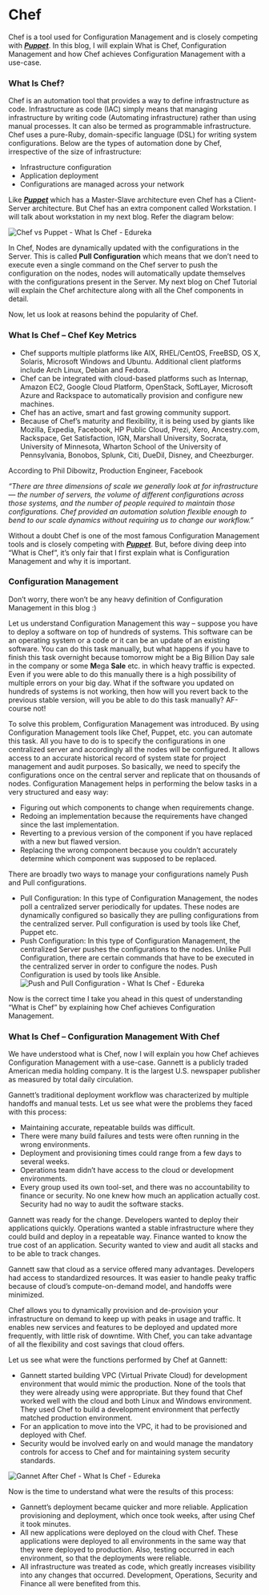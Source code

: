 # Chef

Chef is a tool used for Configuration Management and is closely competing with [_**Puppet**_](https://www.edureka.co/blog/puppet-tutorial/). In this blog, I will explain What is Chef, Configuration Management and how Chef achieves Configuration Management with a use-case.

### What Is Chef?

Chef is an automation tool that provides a way to define infrastructure as code. Infrastructure as code (IAC) simply means that managing infrastructure by writing code (Automating infrastructure) rather than using manual processes. It can also be termed as programmable infrastructure. Chef uses a pure-Ruby, domain-specific language (DSL) for writing system configurations. Below are the types of automation done by Chef, irrespective of the size of infrastructure:

* Infrastructure configuration
* Application deployment&#x20;
* Configurations are managed across your network

Like [_**Puppet**_](https://www.edureka.co/blog/puppet-tutorial/) which has a Master-Slave architecture even Chef has a Client-Server architecture. But Chef has an extra component called Workstation. I will talk about workstation in my next blog. Refer the diagram below:

![Chef vs Puppet - What Is Chef - Edureka](https://www.edureka.co/blog/wp-content/uploads/2016/11/Chef-vs-Puppet-What-is-Chef-Edureka-1.png)

In Chef, Nodes are dynamically updated with the configurations in the Server. This is called **Pull Configuration** which means that we don’t need to execute even a single command on the Chef server to push the configuration on the nodes, nodes will automatically update themselves with the configurations present in the Server. My next blog on Chef Tutorial will explain the Chef architecture along with all the Chef components in detail.

Now, let us look at reasons behind the popularity of Chef.

### What Is Chef – Chef Key Metrics

* Chef supports multiple platforms like AIX, RHEL/CentOS, FreeBSD, OS X, Solaris, Microsoft Windows and Ubuntu. Additional client platforms include Arch Linux, Debian and Fedora.
* Chef can be integrated with cloud-based platforms such as Internap, Amazon EC2, Google Cloud Platform, OpenStack, SoftLayer, Microsoft Azure and Rackspace to automatically provision and configure new machines.
* Chef has an active, smart and fast growing community support.
* Because of Chef’s maturity and flexibility, it is being used by giants like Mozilla, Expedia, Facebook, HP Public Cloud, Prezi, Xero, Ancestry.com, Rackspace, Get Satisfaction, IGN, Marshall University, Socrata, University of Minnesota, Wharton School of the University of Pennsylvania, Bonobos, Splunk, Citi, DueDil, Disney, and Cheezburger.

According to Phil Dibowitz, Production Engineer, Facebook

_“There are three dimensions of scale we generally look at for infrastructure — the number of servers, the volume of different configurations across those systems, and the number of people required to maintain those configurations. Chef provided an automation solution flexible enough to bend to our scale dynamics without requiring us to change our workflow.”_

Without a doubt Chef is one of the most famous Configuration Management tools and is closely competing with [_**Puppet**_](https://www.edureka.co/blog/puppet-tutorial/). But, before diving deep into “What is Chef”, it’s only fair that I first explain what is Configuration Management and why it is important.

### Configuration Management

Don’t worry, there won’t be any heavy definition of Configuration Management in this blog :)

Let us understand Configuration Management this way – suppose you have to deploy a software on top of hundreds of systems. This software can be an operating system or a code or it can be an update of an existing software. You can do this task manually, but what happens if you have to finish this task overnight because tomorrow might be a Big Billion Day sale in the company or some **M**ega **Sale** etc. in which heavy traffic is expected. Even if you were able to do this manually there is a high possibility of multiple errors on your big day. What if the software you updated on hundreds of systems is not working, then how will you revert back to the previous stable version, will you be able to do this task manually? AF-course not!

To solve this problem, Configuration Management was introduced. By using Configuration Management tools like Chef, Puppet, etc. you can automate this task. All you have to do is to specify the configurations in one centralized server and accordingly all the nodes will be configured. It allows access to an accurate historical record of system state for project management and audit purposes. So basically, we need to specify the configurations once on the central server and replicate that on thousands of nodes. Configuration Management helps in performing the below tasks in a very structured and easy way:

* Figuring out which components to change when requirements change.
* Redoing an implementation because the requirements have changed since the last implementation.
* Reverting to a previous version of the component if you have replaced with a new but flawed version.
* Replacing the wrong component because you couldn’t accurately determine which component was supposed to be replaced.

There are broadly two ways to manage your configurations namely Push and Pull configurations.

* Pull Configuration:  In this type of Configuration Management, the nodes poll a centralized server periodically for updates. These nodes are dynamically configured so basically they are pulling configurations from the centralized server. Pull configuration is used by tools like Chef, Puppet etc.
* Push Configuration: In this type of Configuration Management, the centralized Server pushes the configurations to the nodes. Unlike Pull Configuration, there are certain commands that have to be executed in the centralized server in order to configure the nodes. Push Configuration is used by tools like Ansible.![Push and Pull Configuration - What Is Chef - Edureka](https://www.edureka.co/blog/wp-content/uploads/2016/11/Push-and-Pull-Configuration-What-Is-Chef-Edureka-3.gif)

Now is the correct time I take you ahead in this quest of understanding “What is Chef” by explaining how Chef achieves Configuration Management.&#x20;

### What Is Chef – Configuration Management With Chef

We have understood what is Chef, now I will explain you how Chef achieves Configuration Management with a use-case. Gannett is a publicly traded American media holding company. It is the largest U.S. newspaper publisher as measured by total daily circulation.

Gannett’s traditional deployment workflow was characterized by multiple handoffs and manual tests. Let us see what were the problems they faced with this process:

* Maintaining accurate, repeatable builds was difficult.
* There were many build failures and tests were often running in the wrong environments.
* Deployment and provisioning times could range from a few days to several weeks.
* Operations team didn’t have access to the cloud or development environments.
* Every group used its own tool-set, and there was no accountability to finance or security. No one knew how much an application actually cost. Security had no way to audit the software stacks.

Gannett was ready for the change. Developers wanted to deploy their applications quickly. Operations wanted a stable infrastructure where they could build and deploy in a repeatable way. Finance wanted to know the true cost of an application. Security wanted to view and audit all stacks and to be able to track changes.

Gannett saw that cloud as a service offered many advantages. Developers had access to standardized resources. It was easier to handle peaky traffic because of cloud’s compute-on-demand model, and handoffs were minimized.

Chef allows you to dynamically provision and de-provision your infrastructure on demand to keep up with peaks in usage and traffic. It enables new services and features to be deployed and updated more frequently, with little risk of downtime. With Chef, you can take advantage of all the flexibility and cost savings that cloud offers.&#x20;

Let us see what were the functions performed by Chef at Gannett:

* Gannett started building VPC (Virtual Private Cloud) for development environment that would mimic the production. None of the tools that they were already using were appropriate. But they found that Chef worked well with the cloud and both Linux and Windows environment. They used Chef to build a development environment that perfectly matched production environment.
* For an application to move into the VPC, it had to be provisioned and deployed with Chef.
* Security would be involved early on and would manage the mandatory controls for access to Chef and for maintaining system security standards.

![Gannet After Chef - What Is Chef - Edureka](https://d1jnx9ba8s6j9r.cloudfront.net/blog/wp-content/uploads/2016/11/Gannet-After-Chef-What-Is-Chef-Edureka.png)

Now is the time to understand what were the results of this process:

* Gannett’s deployment became quicker and more reliable. Application provisioning and deployment, which once took weeks, after using Chef it took minutes.
* All new applications were deployed on the cloud with Chef. These applications were deployed to all environments in the same way that they were deployed to production. Also, testing occurred in each environment, so that the deployments were reliable.
* All infrastructure was treated as code, which greatly increases visibility into any changes that occurred. Development, Operations, Security and Finance all were benefited from this.
